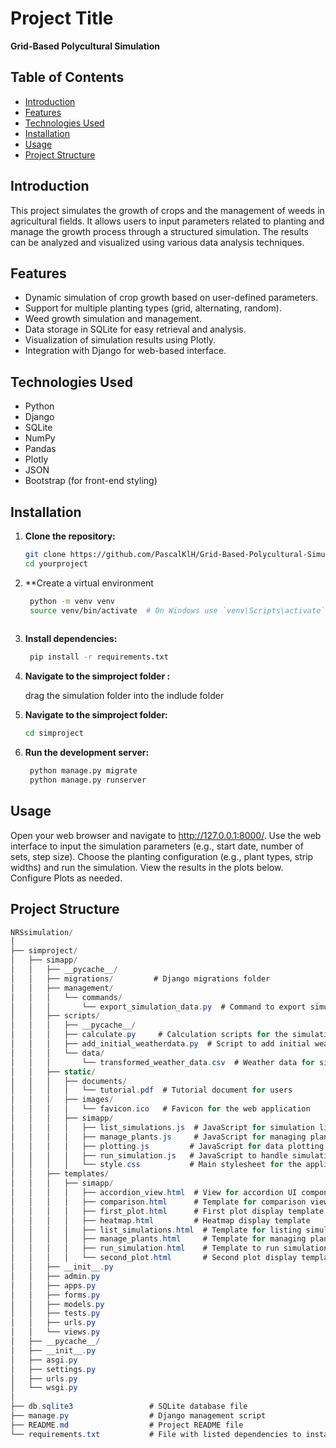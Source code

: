 # Project Title

**Grid-Based Polycultural Simulation**

## Table of Contents

- [Introduction](#introduction)
- [Features](#features)
- [Technologies Used](#technologies-used)
- [Installation](#installation)
- [Usage](#usage)
- [Project Structure](#project-structure)



## Introduction

This project simulates the growth of crops and the management of weeds in agricultural fields. It allows users to input parameters related to planting and manage the growth process through a structured simulation. The results can be analyzed and visualized using various data analysis techniques.

## Features

- Dynamic simulation of crop growth based on user-defined parameters.
- Support for multiple planting types (grid, alternating, random).
- Weed growth simulation and management.
- Data storage in SQLite for easy retrieval and analysis.
- Visualization of simulation results using Plotly.
- Integration with Django for web-based interface.

## Technologies Used

- Python
- Django
- SQLite
- NumPy
- Pandas
- Plotly
- JSON
- Bootstrap (for front-end styling)

## Installation

1. **Clone the repository:**
   ```bash
   git clone https://github.com/PascalKlH/Grid-Based-Polycultural-Simulation.git
   cd yourproject
2. **Create a virtual environment
   ```bash
    python -m venv venv
    source venv/bin/activate  # On Windows use `venv\Scripts\activate`
    
3. **Install dependencies:**
   ```bash
    pip install -r requirements.txt
4. **Navigate to the simproject folder :**
   
   drag the simulation folder into the indlude folder
5. **Navigate to the simproject folder:**
   ```bash
   cd simproject
6. **Run the development server:**
   ```bash
    python manage.py migrate
    python manage.py runserver


## Usage
Open your web browser and navigate to http://127.0.0.1:8000/.
Use the web interface to input the simulation parameters (e.g., start date, number of sets, step size).
Choose the planting configuration (e.g., plant types, strip widths) and run the simulation.
View the results in the plots below.
Configure Plots as needed.


## Project Structure

```csharp
NRSsimulation/
│
├── simproject/
│   ├── simapp/
│   │   ├── __pycache__/
│   │   ├── migrations/         # Django migrations folder
│   │   ├── management/
│   │   │   └── commands/
│   │   │       └── export_simulation_data.py  # Command to export simulation data
│   │   ├── scripts/
│   │   │   ├── __pycache__/
│   │   │   ├── calculate.py     # Calculation scripts for the simulation
│   │   │   ├── add_initial_weatherdata.py  # Script to add initial weather data
│   │   │   └── data/
│   │   │       └── transformed_weather_data.csv  # Weather data for simulation
│   │   ├── static/
│   │   │   ├── documents/
│   │   │   │   └── tutorial.pdf  # Tutorial document for users
│   │   │   ├── images/
│   │   │   │   └── favicon.ico   # Favicon for the web application
│   │   │   ├── simapp/
│   │   │   │   ├── list_simulations.js  # JavaScript for simulation listing
│   │   │   │   ├── manage_plants.js     # JavaScript for managing plants
│   │   │   │   ├── plotting.js         # JavaScript for data plotting
│   │   │   │   ├── run_simulation.js   # JavaScript to handle simulation runs
│   │   │   │   └── style.css           # Main stylesheet for the application
│   │   ├── templates/
│   │   │   ├── simapp/
│   │   │   │   ├── accordion_view.html  # View for accordion UI component
│   │   │   │   ├── comparison.html      # Template for comparison views
│   │   │   │   ├── first_plot.html      # First plot display template
│   │   │   │   ├── heatmap.html         # Heatmap display template
│   │   │   │   ├── list_simulations.html  # Template for listing simulations
│   │   │   │   ├── manage_plants.html     # Template for managing plants
│   │   │   │   ├── run_simulation.html    # Template to run simulations
│   │   │   │   └── second_plot.html       # Second plot display template
│   │   ├── __init__.py
│   │   ├── admin.py
│   │   ├── apps.py
│   │   ├── forms.py
│   │   ├── models.py
│   │   ├── tests.py
│   │   ├── urls.py
│   │   └── views.py
│   ├── __pycache__/
│   ├── __init__.py
│   ├── asgi.py
│   ├── settings.py
│   ├── urls.py
│   └── wsgi.py
│
├── db.sqlite3                 # SQLite database file
├── manage.py                  # Django management script
├── README.md                  # Project README file
└── requirements.txt           # File with listed dependencies to install

